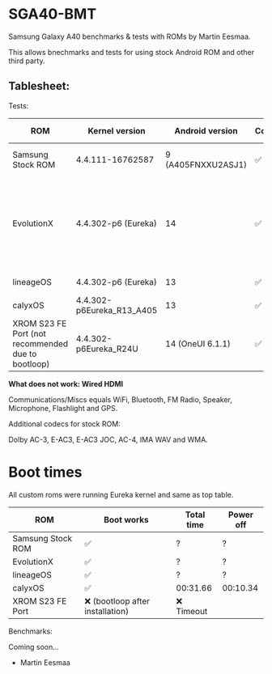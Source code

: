 # SGA40-BMT

Samsung Galaxy A40 benchmarks & tests with ROMs by Martin Eesmaa.

This allows bnechmarks and tests for using stock Android ROM and other third party.

## Tablesheet:

Tests:

ROM | Kernel version | Android version | Communications/Mics | NFC | Visual Keyboard | Dolby Atmos | Cast/Smart View | DeX | Bloat-free | Face Unlock | AOD |
--- | --- | --- | --- | --- | --- | --- | --- | --- | --- | --- | --- |
Samsung Stock ROM | 4.4.111-16762587 | 9 (A405FNXXU2ASJ1) | ✅ | ✅ | ✅ (Samsung keyboard) | ✅ | ✅ | ❌ | ❌ | ✅ | ✅ |
EvolutionX | 4.4.302-p6 (Eureka) | 14 | ✅ | ❌ | ❌ (not installed, but G-Board crashes, please get Simple Keyboard) | ✅ | ⚠️ (Only cast) | ❌ | ? | ✅ | ✅ |
lineageOS | 4.4.302-p6 (Eureka) | 13 | ✅ | ❌ | ✅ (G-board) | ✅ | ⚠️ (Only cast) | ❌ | ✅ | ❌ | ✅ |
calyxOS | 4.4.302-p6Eureka_R13_A405 | 13 | ✅ | ❌ | ✅ | ✅ | ⚠️ (Only cast) | ❌ | ✅ | ❌ | ✅ |
XROM S23 FE Port (not recommended due to bootloop) | 4.4.302-p6Eureka_R24U | 14 (OneUI 6.1.1) | ✅ | ✅ | ✅ (Samsung keyboard) | ✅ | ✅ | ✅ | ❌ | ❌ | ⚠️ |

**What does not work: Wired HDMI**

Communications/Miscs equals WiFi, Bluetooth, FM Radio, Speaker, Microphone, Flashlight and GPS.

Additional codecs for stock ROM:

Dolby AC-3, E-AC3, E-AC3 JOC, AC-4, IMA WAV and WMA.

# Boot times

All custom roms were running Eureka kernel and same as top table.

ROM | Boot works | Total time | Power off |
--- | --- | --- | --- |
Samsung Stock ROM | ✅ | ? | ? |
EvolutionX | ✅ | ? | ? |
lineageOS | ✅ | ? | ? |
calyxOS | ✅ | 00:31.66 | 00:10.34 |
XROM S23 FE Port | ❌ (bootloop after installation) | ❌ Timeout |

Benchmarks:

Coming soon...

- Martin Eesmaa